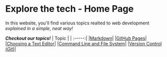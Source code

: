 # Explore the tech - Home Page
In this website, you'll find various topics realted to web development _explained in a simple, neat way!_

***Checkout our topics!***
| Topic      |
| :-----:|
|[Markdown](read1.md)|
|[GitHub Pages](read.md)|
|[Choosing a Text Editor](read2.md)|
|[Command Line and File System](read2.md)|
|[Version Control (_Git_)](read3.md)|
